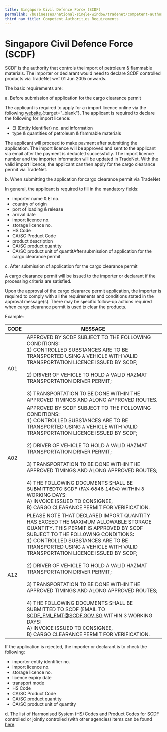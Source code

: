 ```yaml
---
title: Singapore Civil Defence Force (SCDF)
permalink: /businesses/national-single-window/tradenet/competent-authorities-requirements/SCDF
third_nav_title: Competent Authorities Requirements
---
```



# Singapore Civil Defence Force (SCDF)

SCDF is the authority that controls the import of petroleum & flammable materials. The importer or declarant would need to declare SCDF controlled products via TradeNet wef 01 Jun 2005 onwards.

The basic requirements are:

a. Before submission of application for the cargo clearance permit

The applicant is required to apply for an import licence online via the following  [website.](https://eservices1.scdf.gov.sg/fisops/SCDF-ESERVICES.action?app=FMIBAPP){:target="_blank"}. The applicant is required to declare the following for import licence:

-   EI (Entity Identifier) no. and information
-   type & quantities of petroleum & flammable materials

The applicant will proceed to make payment after submitting the application. The import licence will be approved and sent to the applicant via email after the payment is deducted successfully. The import licence number and the importer information will be updated in TradeNet. With the valid import licence, the applicant can then apply for the cargo clearance permit via TradeNet.

b. When submitting the application for cargo clearance permit via TradeNet

In general, the applicant is required to fill in the mandatory fields:

-   importer name & EI no.
-   country of origin
-   port of loading & release
-   arrival date
-   import licence no.
-   storage licence no.
-   HS Code
-   CA/SC Product Code
-   product description
-   CA/SC product quantity
-   CA/SC product unit of quantitAfter submission of application for the cargo clearance permit

c. After submission of application for the cargo clearance permit

A cargo clearance permit will be issued to the importer or declarant if the processing criteria are satisfied.

Upon the approval of the cargo clearance permit application, the importer is required to comply with all the requirements and conditions stated in the approval message(s). There may be specific follow-up actions required when cargo clearance permit is used to clear the products.

Example:

|CODE|  MESSAGE|
|--|--|
| A01 | APPROVED BY SCDF SUBJECT TO THE FOLLOWING CONDITIONS: <Br>1) CONTROLLED SUBSTANCES ARE TO BE TRANSPORTED USING A VEHICLE WITH VALID TRANSPORTATION LICENCE ISSUED BY SCDF; <br><br>2) DRIVER OF VEHICLE TO HOLD A VALID HAZMAT TRANSPORTATION DRIVER PERMIT; <br><br>3) TRANSPORTATION TO BE DONE WITHIN THE APPROVED TIMINGS AND ALONG APPROVED ROUTES. |
| A02 | APPROVED BY SCDF SUBJECT TO THE FOLLOWING CONDITIONS: <br>1) CONTROLLED SUBSTANCES ARE TO BE TRANSPORTED USING A VEHICLE WITH VALID TRANSPORTATION LICENCE ISSUED BY SCDF;<br><br> 2) DRIVER OF VEHICLE TO HOLD A VALID HAZMAT TRANSPORTATION DRIVER PERMIT; <br><br>3) TRANSPORTATION TO BE DONE WITHIN THE APPROVED TIMINGS AND ALONG APPROVED ROUTES; <br><br>4) THE FOLLOWING DOCUMENTS SHALL BE SUBMITTEDTO SCDF (FAX:6848 1494) WITHIN 3 WORKING DAYS: <br>A) INVOICE ISSUED TO CONSIGNEE,<br>B) CARGO CLEARANCE PERMIT FOR VERIFICATION. |
| A12 | PLEASE NOTE THAT DECLARED IMPORT QUANTITY HAS EXCEED THE MAXIMUM ALLOWABLE STORAGE QUANTITY. THIS PERMIT IS APPROVED BY SCDF SUBJECT TO THE FOLLOWING CONDITIONS: <br>1) CONTROLLED SUBSTANCES ARE TO BE TRANSPORTED USING A VEHICLE WITH VALID TRANSPORTATION LICENCE ISSUED BY SCDF; <br><Br>2) DRIVER OF VEHICLE TO HOLD A VALID HAZMAT TRANSPORTATION DRIVER PERMIT; <br><br>3) TRANSPORTATION TO BE DONE WITHIN THE APPROVED TIMINGS AND ALONG APPROVED ROUTES;<br><br> 4) THE FOLLOWING DOCUMENTS SHALL BE SUBMITTED TO SCDF (EMAIL TO SCDF_FMI_FMT@SCDF.GOV.SG WITHIN 3 WORKING DAYS: <Br>A) INVOICE ISSUED TO CONSIGNEE,<Br> B) CARGO CLEARANCE PERMIT FOR VERIFICATION. |

If the application is rejected, the importer or declarant is to check the following:
-   importer entity identifier no.
-   import licence no.
-   storage licence no.
-   licence expiry date
-   transport mode
-   HS Code
-   CA/SC Product Code
-   CA/SC product quantity
-   CA/SC product unit of quantity

d. The list of Harmonised System (HS) Codes and Product Codes for SCDF controlled or jointly controlled (with other agencies) items can be found  [here](https://www.scdf.gov.sg/docs/default-source/scdf-library/p-fm/complete-list-of-licensable-p-fm-2018.pdf).
